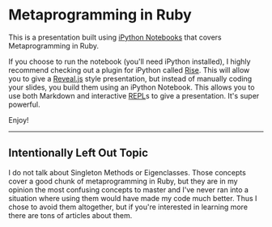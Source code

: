 # Metaprogramming in Ruby

This is a presentation built using [iPython
Notebooks](http://ipython.org/notebook.html) that covers
Metaprogramming in Ruby.

If you choose to run the notebook (you'll need iPython installed), I highly recommend
checking out a plugin for iPython called
[Rise](https://github.com/damianavila/RISE). This will allow you to give a
[Reveal.js](https://github.com/hakimel/reveal.js/) style presentation, but instead of manually coding your slides, you build
them  using an iPython Notebook. This allows you to use both Markdown and
interactive [REPL](http://en.wikipedia.org/wiki/Read%E2%80%93eval%E2%80%93print_loop)s to give a presentation. It's super powerful.

Enjoy!

---

## Intentionally Left Out Topic

I do not talk about Singleton Methods or Eigenclasses. Those concepts cover a
good chunk of metaprogramming in Ruby, but they are in my opinion the most
confusing concepts to master and I've never ran into a situation where using
them would have made my code much better. Thus I chose to avoid them altogether,
but if you're interested in learning more there are tons of articles about them.
